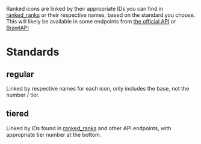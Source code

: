 Ranked icons are linked by their appropriate IDs you can find in [ranked_ranks](https://api.brawlify.com/game/csv_logic/ranked_ranks) or their respective names, based on the standard you choose. This will likely be available in some endpoints from [the official API](https://developer.brawlstars.com/) or [BrawlAPI](https://brawlapi.com/)

# Standards

## regular
Linked by respective names for each icon, only includes the base, not the number / tier.

## tiered
Linked by IDs found in [ranked_ranks](https://api.brawlify.com/game/csv_logic/ranked_ranks) and other API endpoints, with appropriate tier number at the bottom.
